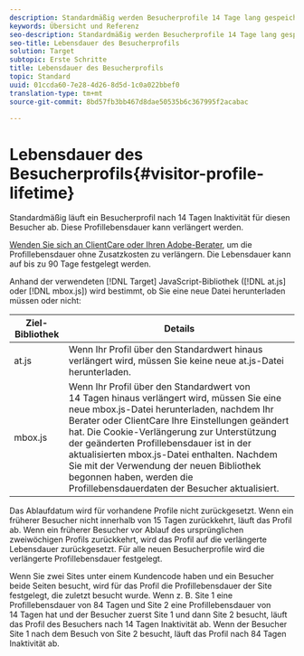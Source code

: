 ```yaml
---
description: Standardmäßig werden Besucherprofile 14 Tage lang gespeichert. Diese Profillebensdauer kann verlängert werden.
keywords: Übersicht und Referenz
seo-description: Standardmäßig werden Besucherprofile 14 Tage lang gespeichert. Diese Profillebensdauer kann verlängert werden.
seo-title: Lebensdauer des Besucherprofils
solution: Target
subtopic: Erste Schritte
title: Lebensdauer des Besucherprofils
topic: Standard
uuid: 01ccda60-7e28-4d26-8d5d-1c0a022bbef0
translation-type: tm+mt
source-git-commit: 8bd57fb3bb467d8dae50535b6c367995f2acabac

---
```



# Lebensdauer des Besucherprofils{#visitor-profile-lifetime}

Standardmäßig läuft ein Besucherprofil nach 14 Tagen Inaktivität für diesen Besucher ab. Diese Profillebensdauer kann verlängert werden.

[Wenden Sie sich an ClientCare oder Ihren Adobe-Berater](../../cmp-resources-and-contact-information.md#reference_ACA3391A00EF467B87930A450050077C), um die Profillebensdauer ohne Zusatzkosten zu verlängern. Die Lebensdauer kann auf bis zu 90 Tage festgelegt werden.

Anhand der verwendeten [!DNL Target] JavaScript-Bibliothek ([!DNL at.js] oder [!DNL mbox.js]) wird bestimmt, ob Sie eine neue Datei herunterladen müssen oder nicht:

| Ziel-Bibliothek | Details |
|--- |--- |
| at.js | Wenn Ihr Profil über den Standardwert hinaus verlängert wird, müssen Sie keine neue at.js-Datei herunterladen. |
| mbox.js | Wenn Ihr Profil über den Standardwert von 14 Tagen hinaus verlängert wird, müssen Sie eine neue mbox.js-Datei herunterladen, nachdem Ihr Berater oder ClientCare Ihre Einstellungen geändert hat. Die Cookie-Verlängerung zur Unterstützung der geänderten Profillebensdauer ist in der aktualisierten mbox.js-Datei enthalten. Nachdem Sie mit der Verwendung der neuen Bibliothek begonnen haben, werden die Profillebensdauerdaten der Besucher aktualisiert. |

Das Ablaufdatum wird für vorhandene Profile nicht zurückgesetzt. Wenn ein früherer Besucher nicht innerhalb von 15 Tagen zurückkehrt, läuft das Profil ab. Wenn ein früherer Besucher vor Ablauf des ursprünglichen zweiwöchigen Profils zurückkehrt, wird das Profil auf die verlängerte Lebensdauer zurückgesetzt. Für alle neuen Besucherprofile wird die verlängerte Profillebensdauer festgelegt.

Wenn Sie zwei Sites unter einem Kundencode haben und ein Besucher beide Seiten besucht, wird für das Profil die Profillebensdauer der Site festgelegt, die zuletzt besucht wurde. Wenn z. B. Site 1 eine Profillebensdauer von 84 Tagen und Site 2 eine Profillebensdauer von 14 Tagen hat und der Besucher zuerst Site 1 und dann Site 2 besucht, läuft das Profil des Besuchers nach 14 Tagen Inaktivität ab. Wenn der Besucher Site 1 nach dem Besuch von Site 2 besucht, läuft das Profil nach 84 Tagen Inaktivität ab.
